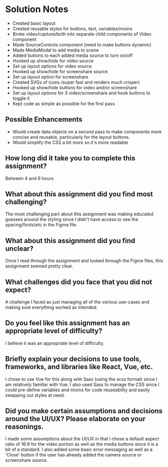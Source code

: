 # Solution Notes
- Created basic layout
- Created reusable styles for buttons, text, variables/mixins
- Broke video/capture/both into separate child components of Video component
- Made SourceControls component (need to make buttons dynamic)
- Made MediaModal to add media to scene
- Added buttons to each added media source to turn on/off
- Hooked up show/hide for video source
- Set up layout options for video source
- Hooked up show/hide for screenshare source
- Set up layout option for screenshare
- Created SVGs of icons (super fast and renders much crisper)
- Hooked up show/hide buttons for video and/or screenshare
- Set up layout options for 3 video/screenshare and hook buttons to toggle it
- Kept code as simple as possible for the first pass

## Possible Enhancements
- Would create data objects on a second pass to make components more concise and reusable, particularly for the layout buttons.
- Would simplify the CSS a bit more so it's more readable

## How long did it take you to complete this assignment?
Between 4 and 6 hours

## What about this assignment did you find most challenging?
The most challenging part about this assignment was making educated guesses around the styling since I
didn't have access to see the spacing/fonts/etc in the Figma file.

## What about this assignment did you find unclear?
Once I read through the assignment and looked through the Figma files, this assignment seemed pretty clear.

## What challenges did you face that you did not expect?
A challenge I faced as just managing all of the various use-cases and making sure everything worked as intended.

## Do you feel like this assignment has an appropriate level of difficulty?
I believe it was an appropriate level of difficulty.

## Briefly explain your decisions to use tools, frameworks, and libraries like React, Vue, etc.
I chose to use Vue for this along with Sass (using the scss format) since I am relatively familiar with Vue. I 
also used Sass to manage the CSS since I could pre-define variables and mixins for code reuseability and easily 
swapping out styles at need.

## Did you make certain assumptions and decisions around the UI/UX? Please elaborate on your reasonings.
I made some assumptions about the UI/UX in that I chose a default aspect ratio of 16:9 for the video portion as 
well as the media buttons since it is a bit of a standard. I also added some basic error messaging as well as a 
'Close' button if the user has already added the camera source or screenshare source.
